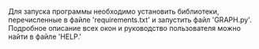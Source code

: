 Для запуска программы необходимо установить библиотеки, перечисленные в файле 'requirements.txt' и запустить файл 'GRAPH.py'. 
Подробное описание всех окон и руководство пользователя можно найти в файле 'HELP.'
